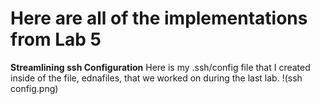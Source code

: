 # Here are all of the implementations from Lab 5

**Streamlining ssh Configuration**
Here is my .ssh/config file that I created inside of the file, ednafiles, that we worked on during the last lab. !(ssh config.png)

